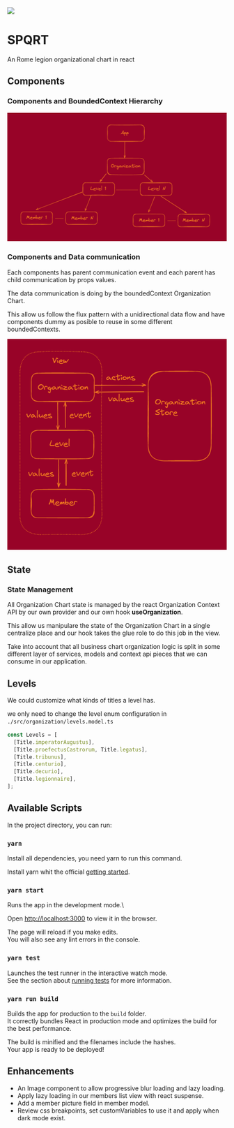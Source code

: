 <img src="./src/logo.png" width="200">

# SPQRT

An Rome legion organizational chart in react

## Components
### Components and BoundedContext Hierarchy

<img src="./readme/images/components.png" width="800">

### Components and Data communication

Each components has parent communication event and each parent has child communication by props values.

The data communication is doing by the boundedContext Organization Chart.

This allow us follow the flux pattern with a unidirectional data flow and have components dummy as posible to reuse in some different boundedContexts.

<img src="./readme/images/store.png" width="800">

## State

### State Management

All Organization Chart state is managed by the react Organization Context API by our own provider and our own hook **useOrganization**.

This allow us manipulare the state of the Organization Chart in a single centralize place and our hook takes the glue role to do this job in the view.

Take into account that all business chart organization logic is split in some different layer of services, models and context api pieces that we can consume in our application.

## Levels

We could customize  what kinds of titles a level has.

we only need to change the level enum configuration in `./src/organization/levels.model.ts`

```typescript
const Levels = [
  [Title.imperatorAugustus],
  [Title.proefectusCastrorum, Title.legatus],
  [Title.tribunus],
  [Title.centurio],
  [Title.decurio],
  [Title.legionnaire],
];
```

## Available Scripts

In the project directory, you can run:

### `yarn`

Install all dependencies, you need yarn to run this command.

Install yarn whit the official [getting started](https://yarnpkg.com/getting-started/install).

### `yarn start`

Runs the app in the development mode.\

Open [http://localhost:3000](http://localhost:3000) to view it in the browser.

The page will reload if you make edits.\
You will also see any lint errors in the console.

### `yarn test`

Launches the test runner in the interactive watch mode.\
See the section about [running tests](https://facebook.github.io/create-react-app/docs/running-tests) for more information.

### `yarn run build`

Builds the app for production to the `build` folder.\
It correctly bundles React in production mode and optimizes the build for the best performance.

The build is minified and the filenames include the hashes.\
Your app is ready to be deployed!

## Enhancements

- An Image component to allow progressive blur loading and lazy loading.
- Apply lazy loading in our members list view with react suspense.
- Add a member picture field in member model.
- Review css breakpoints, set customVariables to use it and apply when dark mode exist.
